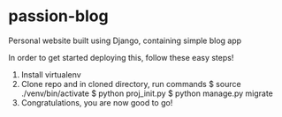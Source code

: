 # passion-blog
Personal website built using Django, containing simple blog app

In order to get started deploying this, follow these easy steps!
1.  Install virtualenv
2.  Clone repo and in cloned directory, run commands
    $ source ./venv/bin/activate
    $ python proj_init.py
    $ python manage.py migrate
3.  Congratulations, you are now good to go!
